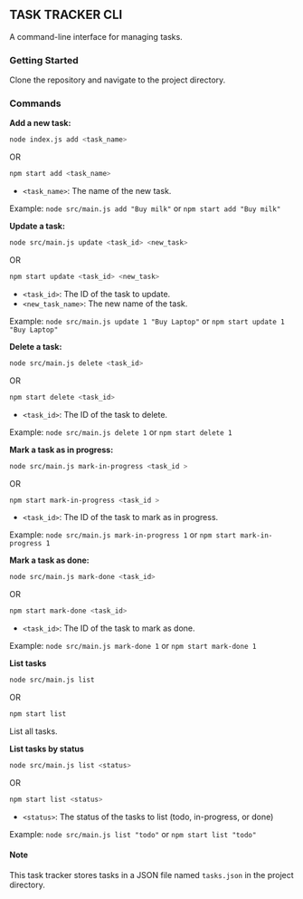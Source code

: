 ## TASK TRACKER CLI
A command-line interface for managing tasks.

### Getting Started
Clone the repository and navigate to the project directory.

### Commands
**Add a new task:**

```bash
node index.js add <task_name>
```
OR
```bash
npm start add <task_name>
```

- `<task_name>`: The name of the new task.

Example: `node src/main.js add "Buy milk"` or `npm start add "Buy milk"`

**Update a task:**

```bash
node src/main.js update <task_id> <new_task>
```

OR 

```bash
npm start update <task_id> <new_task>
```
- `<task_id>`: The ID of the task to update.
- `<new_task_name>`: The new name of the task.

Example: `node src/main.js update 1 "Buy Laptop"` or `npm start update 1 "Buy Laptop"`

**Delete a task:**

```bash
node src/main.js delete <task_id> 
```

OR 

```bash
npm start delete <task_id> 
```
- `<task_id>`: The ID of the task to delete.

Example: `node src/main.js delete 1` or `npm start delete 1`

**Mark a task as in progress:**

```bash
node src/main.js mark-in-progress <task_id > 
```

OR 

```bash
npm start mark-in-progress <task_id > 
```
- `<task_id>`: The ID of the task to mark as in progress.

Example: `node src/main.js mark-in-progress 1` or `npm start mark-in-progress 1`


**Mark a task as done:**

```bash
node src/main.js mark-done <task_id> 
```

OR 

```bash
npm start mark-done <task_id> 
```
- `<task_id>`: The ID of the task to mark as done.

Example: `node src/main.js mark-done 1` or `npm start mark-done 1`

**List tasks**
```bash
node src/main.js list
```
OR
```bash
npm start list
```

List all tasks.

**List tasks by status**
```bash
node src/main.js list <status>
```
OR
```bash
npm start list <status>
```
- `<status>`: The status of the tasks to list (todo, in-progress, or done)

Example: `node src/main.js list "todo"` or `npm start list "todo"`

#### Note
This task tracker stores tasks in a JSON file named `tasks.json` in the project directory.





